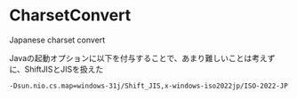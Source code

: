 CharsetConvert
==============

Japanese charset convert

Javaの起動オプションに以下を付与することで、あまり難しいことは考えずに、ShiftJISとJISを扱えた

```
-Dsun.nio.cs.map=windows-31j/Shift_JIS,x-windows-iso2022jp/ISO-2022-JP
```